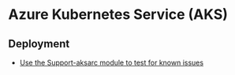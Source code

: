 # Azure Kubernetes Service (AKS)

## Deployment

* [Use the Support-aksarc module to test for known issues](./Support-aksarc-module.md)
